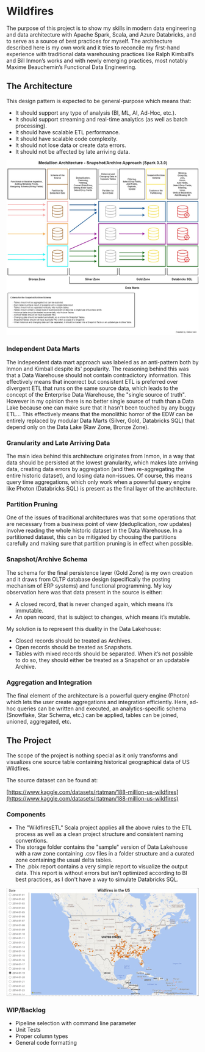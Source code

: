 # Wildfires

The purpose of this project is to show my skills in modern data engineering and data architecture with Apache Spark, Scala, and Azure Databricks, and to serve as a source of best practices for myself. The architecture described here is my own work and it tries to reconcile my first-hand experience with traditional data warehousing practices like Ralph Kimball’s and Bill Inmon’s works and with newly emerging practices, most notably Maxime Beauchemin’s Functional Data Engineering.

## The Architecture
This design pattern is expected to be general-purpose which means that:
- It should support any type of analysis (BI, ML, AI, Ad-Hoc, etc.).
- It should support streaming and real-time analytics (as well as batch processing).
- It should have scalable ETL performance.
- It should have scalable code complexity.
- It should not lose data or create data errors.
- It should not be affected by late arriving data.

![alt text](https://github.com/harigabor96/Wildfires/blob/main/resources/Architecture.jpg?raw=true)

### Independent Data Marts
The independent data mart approach was labeled as an anti-pattern both by Inmon and Kimball despite its' popularity. The reasoning behind this was that a Data Warehouse should not contain contradictory information. This effectively means that incorrect but consistent ETL is preferred over divergent ETL that runs on the same source data, which leads to the concept of the Enterprise Data Warehouse, the "single source of truth". However in my opinion there is no better single source of truth than a Data Lake because one can make sure that it hasn't been touched by any buggy ETL... This effectively means that the monolithic horror of the EDW can be entirely replaced by modular Data Marts (Silver, Gold, Databricks SQL) that depend only on the Data Lake (Raw Zone, Bronze Zone).

### Granularity and Late Arriving Data
The main idea behind this architecture originates from Inmon, in a way that data should be persisted at the lowest granularity, which makes late arriving data, creating data errors by aggregation (and then re-aggregating the entire historic dataset), and losing data non-issues. Of course, this means query time aggregations, which only work when a powerful query engine like Photon (Databricks SQL) is present as the final layer of the architecture.

### Partition Pruning
One of the issues of traditional architectures was that some operations that are necessary from a business point of view (deduplication, row updates) involve reading the whole historic dataset in the Data Warehouse. In a partitioned dataset, this can be mitigated by choosing the partitions carefully and making sure that partition pruning is in effect when possible.

### Snapshot/Archive Schema
The schema for the final persistence layer (Gold Zone) is my own creation and it draws from OLTP database design (specifically the posting mechanism of ERP systems) and functional programming. My key observation here was that data present in the source is either:
- A closed record, that is never changed again, which means it’s immutable.
-	An open record, that is subject to changes, which means it’s mutable.

My solution is to represent this duality in the Data Lakehouse:
-	Closed records should be treated as Archives.
-	Open records should be treated as Snapshots.
-	Tables with mixed records should be separated. When it’s not possible to do so, they should either be treated as a Snapshot or an updatable Archive.

### Aggregation and Integration
The final element of the architecture is a powerful query engine (Photon) which lets the user create aggregations and integration efficiently. Here, ad-hoc queries can be written and executed, an analytics-specific schema (Snowflake, Star Schema, etc.) can be applied, tables can be joined, unioned, aggregated, etc.

## The Project
The scope of the project is nothing special as it only transforms and visualizes one source table containing historical geographical data of US Wildfires. 

The source dataset can be found at:

[https://www.kaggle.com/datasets/rtatman/188-million-us-wildfires](https://www.kaggle.com/datasets/rtatman/188-million-us-wildfires)

### Components
 - The "WildfiresETL" Scala project applies all the above rules to the ETL process as well as a clean project structure and consistent naming conventions. 
 - The storage folder contains the "sample" version of Data Lakehouse with a raw zone containing .csv files in a folder structure and a curated zone containing the usual delta tables.
 - The .pbix report contains a very simple report to visualize the output data. This report is without errors but isn't optimized according to BI best practices, as I don't have a way to simulate Databricks SQL.
 
![alt text](https://github.com/harigabor96/Wildfires/blob/main/resources/FireTimeTravel.PNG?raw=true)

### WIP/Backlog
 - Pipeline selection with command line parameter
 - Unit Tests
 - Proper column types
 - General code formatting
